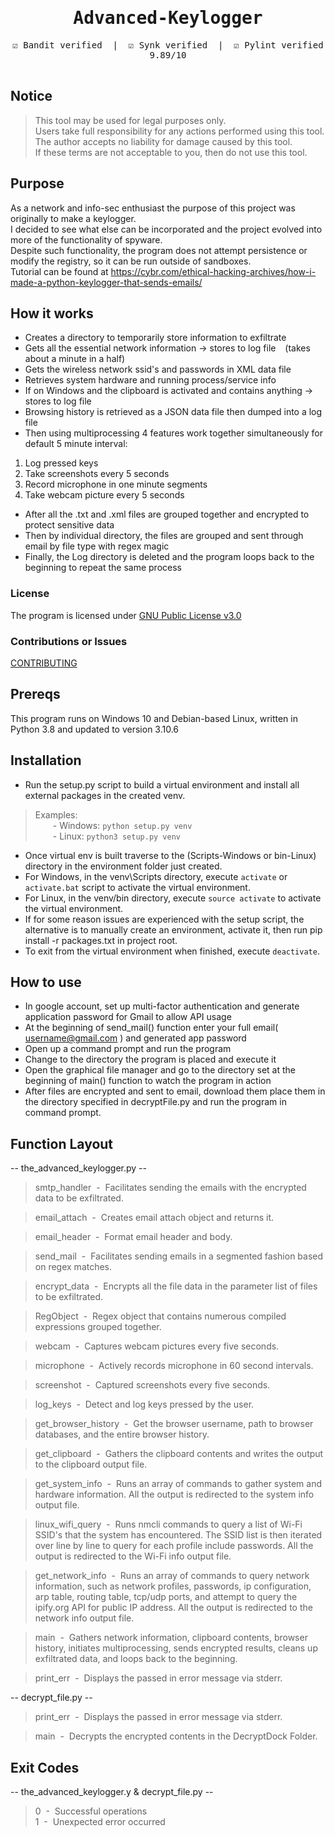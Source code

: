 <div align="center" style="font-family: monospace">
<h1>Advanced-Keylogger</h1>
&#9745;&#65039; Bandit verified &nbsp;|&nbsp; &#9745;&#65039; Synk verified &nbsp;|&nbsp; &#9745;&#65039; Pylint verified 9.89/10
<br><br>

</div>

## Notice
> This tool may be used for legal purposes only.<br>
> Users take full responsibility for any actions performed using this tool.<br> 
> The author accepts no liability for damage caused by this tool.<br>
> If these terms are not acceptable to you, then do not use this tool.

## Purpose
As a network and info-sec enthusiast the purpose of this project was originally to make a keylogger.<br>
I decided to see what else can be incorporated and the project evolved into more of the functionality of spyware.<br>
Despite such functionality, the program does not attempt persistence or modify the registry, so it can be run outside of sandboxes.<br>
Tutorial can be found at https://cybr.com/ethical-hacking-archives/how-i-made-a-python-keylogger-that-sends-emails/

## How it works
- Creates a directory to temporarily store information to exfiltrate
- Gets all the essential network information -> stores to log file &ensp; (takes about a minute in a half)
- Gets the wireless network ssid's and passwords in XML data file
- Retrieves system hardware and running process/service info
- If on Windows and the clipboard is activated and contains anything -> stores to log file
- Browsing history is retrieved as a JSON data file then dumped into a log file
- Then using multiprocessing 4 features work together simultaneously for default 5 minute interval:

1. Log pressed keys
2. Take screenshots every 5 seconds
3. Record microphone in one minute segments
4. Take webcam picture every 5 seconds

- After all the .txt and .xml files are grouped together and encrypted to protect sensitive data
- Then by individual directory, the files are grouped and sent through email by file type with regex magic
- Finally, the Log directory is deleted and the program loops back to the beginning to repeat the same process

### License
The program is licensed under [GNU Public License v3.0](LICENSE.md)

### Contributions or Issues
[CONTRIBUTING](CONTRIBUTING.md)

## Prereqs
This program runs on Windows 10 and Debian-based Linux, written in Python 3.8 and updated to version 3.10.6

## Installation
- Run the setup.py script to build a virtual environment and install all external packages in the created venv.

> Examples:<br> 
>       &emsp;&emsp;- Windows:  `python setup.py venv`<br>
>       &emsp;&emsp;- Linux:  `python3 setup.py venv`

- Once virtual env is built traverse to the (Scripts-Windows or bin-Linux) directory in the environment folder just created.
- For Windows, in the venv\Scripts directory, execute `activate` or `activate.bat` script to activate the virtual environment.
- For Linux, in the venv/bin directory, execute `source activate` to activate the virtual environment.
- If for some reason issues are experienced with the setup script, the alternative is to manually create an environment, activate it, then run pip install -r packages.txt in project root.
- To exit from the virtual environment when finished, execute `deactivate`.

## How to use
- In google account, set up multi-factor authentication and generate application password for Gmail to allow API usage
- At the beginning of send_mail() function enter your full email( username@gmail.com ) and generated app password
- Open up a command prompt and run the program
- Change to the directory the program is placed and execute it
- Open the graphical file manager and go to the directory set at the beginning of main() function to watch the program in action
- After files are encrypted and sent to email, download them place them in the directory specified in
  decryptFile.py and run the program in command prompt.

## Function Layout
-- the_advanced_keylogger.py --
> smtp_handler &nbsp;-&nbsp; Facilitates sending the emails with the encrypted data to be exfiltrated.

> email_attach &nbsp;-&nbsp; Creates email attach object and returns it.

> email_header &nbsp;-&nbsp; Format email header and body.

> send_mail &nbsp;-&nbsp; Facilitates sending emails in a segmented fashion based on regex matches.

> encrypt_data &nbsp;-&nbsp; Encrypts all the file data in the parameter list of files to be 
> exfiltrated.

> RegObject &nbsp;-&nbsp; Regex object that contains numerous compiled expressions grouped together.

> webcam &nbsp;-&nbsp; Captures webcam pictures every five seconds.

> microphone &nbsp;-&nbsp; Actively records microphone in 60 second intervals.

> screenshot &nbsp;-&nbsp; Captured screenshots every five seconds.

> log_keys &nbsp;-&nbsp; Detect and log keys pressed by the user.

> get_browser_history &nbsp;-&nbsp; Get the browser username, path to browser databases, and the 
> entire browser history.

> get_clipboard &nbsp;-&nbsp; Gathers the clipboard contents and writes the output to the clipboard 
> output file.

> get_system_info &nbsp;-&nbsp; Runs an array of commands to gather system and hardware information.
> All the output is redirected to the system info output file.

> linux_wifi_query &nbsp;-&nbsp; Runs nmcli commands to query a list of Wi-Fi SSID's that the system
> has encountered. The SSID list is then iterated over line by line to query for each profile include
> passwords. All the output is redirected to the Wi-Fi info output file.

> get_network_info &nbsp;-&nbsp; Runs an array of commands to query network information, such as 
> network profiles, passwords, ip configuration, arp table, routing table, tcp/udp ports, and 
> attempt to query the ipify.org API for public IP address. All the output is redirected to the 
> network info output file.

> main &nbsp;-&nbsp; Gathers network information, clipboard contents, browser history, initiates 
> multiprocessing, sends encrypted results, cleans up exfiltrated data, and loops back to the beginning.

> print_err &nbsp;-&nbsp; Displays the passed in error message via stderr.

-- decrypt_file.py --
> print_err &nbsp;-&nbsp; Displays the passed in error message via stderr.

> main &nbsp;-&nbsp; Decrypts the encrypted contents in the DecryptDock Folder.

## Exit Codes
-- the_advanced_keylogger.y & decrypt_file.py --
> 0 &nbsp;-&nbsp; Successful operations<br>
> 1 &nbsp;-&nbsp; Unexpected error occurred
